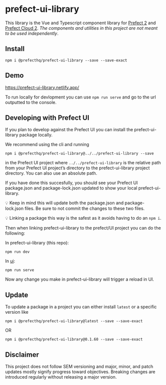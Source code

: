# prefect-ui-library
This library is the Vue and Typescript component library for [Prefect 2](https://github.com/PrefectHQ/prefect) and [Prefect Cloud 2](https://www.prefect.io/cloud/). _The components and utilities in this project are not meant to be used independently_. 

## Install
```
npm i @prefecthq/prefect-ui-library --save --save-exact
```

## Demo
https://prefect-ui-library.netlify.app/

To run locally for devlopment you can use `npm run serve` and go to the url outputted to the console.

## Developing with Prefect UI

If you plan to develop against the Prefect UI you can install the prefect-ui-library package locally.

We recommend using the cli and running

`npm i @prefecthq/prefect-ui-library@../../prefect-ui-library --save`

in the Prefect UI project where `../../prefect-ui-library` is the relative path from your Prefect UI project’s directory to the prefect-ui-library project directory. You can also use an absolute path. 

If you have done this succesfully, you should see your Prefect UI package.json and package-lock.json updated to show your local prefect-ui-library. 

<aside>
💡 Keep in mind this will update both the package.json and package-lock.json files. Be sure to not commit the changes to these two files.

💡 Linking a package this way is the safest as it avoids having to do an `npm i`.

</aside>

Then when linking prefect-ui-library to the prefect/UI project you can do the following:

In prefect-ui-library (this repo):

`npm run dev`

In [ui](https://github.com/PrefectHQ/prefect/tree/main/UI):

`npm run serve`

Now any change you make in prefect-ui-library will trigger a reload in UI. 

## Update
To update a package in a project you can either install `latest` or a specific version like

```
npm i @prefecthq/prefect-ui-library@latest --save --save-exact
```
OR
```
npm i @prefecthq/prefect-ui-library@0.1.60 --save --save-exact
```

## Disclaimer
This project does not follow SEM versioning and major, minor, and patch updates mostly signify progress toward objectives. Breaking changes are introduced regularly without releasing a major version.
